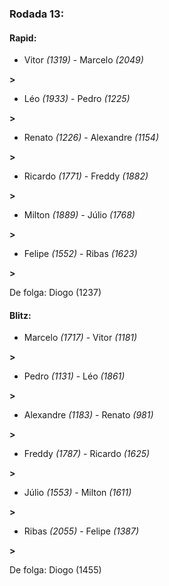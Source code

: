 ### Rodada 13:

#### Rapid:

* Vitor *(1319)*     -     Marcelo *(2049)*

 **>** 
* Léo *(1933)*     -     Pedro *(1225)*

 **>** 
* Renato *(1226)*     -     Alexandre *(1154)*

 **>** 
* Ricardo *(1771)*     -     Freddy *(1882)*

 **>** 
* Milton *(1889)*     -     Júlio *(1768)*

 **>** 
* Felipe *(1552)*     -     Ribas *(1623)*

 **>** 

De folga: Diogo (1237)

#### Blitz:

* Marcelo *(1717)*     -     Vitor *(1181)*

 **>** 
* Pedro *(1131)*     -     Léo *(1861)*

 **>** 
* Alexandre *(1183)*     -     Renato *(981)*

 **>** 
* Freddy *(1787)*     -     Ricardo *(1625)*

 **>** 
* Júlio *(1553)*     -     Milton *(1611)*

 **>** 
* Ribas *(2055)*     -     Felipe *(1387)*

 **>** 

De folga: Diogo (1455)

